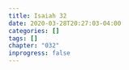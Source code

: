 ```yaml
---
title: Isaiah 32
date: 2020-03-28T20:27:03-04:00
categories: []
tags: []
chapter: "032"
inprogress: false
---
```


